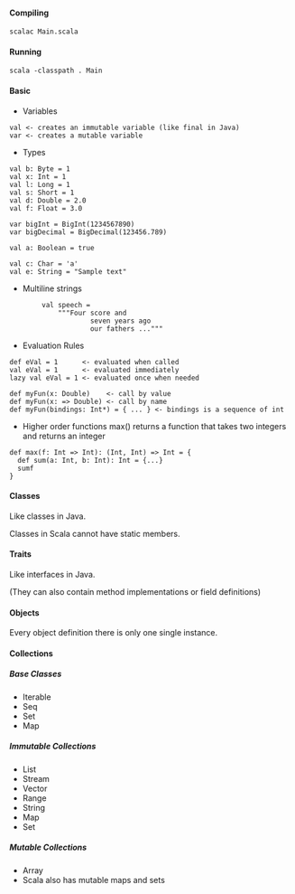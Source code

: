 

#### Compiling 
```
scalac Main.scala
```
#### Running 
```
scala -classpath . Main
```

#### Basic
* Variables
```
val <- creates an immutable variable (like final in Java)
var <- creates a mutable variable
```

* Types
```
val b: Byte = 1
val x: Int = 1
val l: Long = 1
val s: Short = 1
val d: Double = 2.0
val f: Float = 3.0

var bigInt = BigInt(1234567890)
var bigDecimal = BigDecimal(123456.789)

val a: Boolean = true

val c: Char = 'a'
val e: String = "Sample text"
```

* Multiline strings
```
        val speech =
            """Four score and
                    seven years ago
                    our fathers ..."""
```

* Evaluation Rules
```
def eVal = 1      <- evaluated when called
val eVal = 1      <- evaluated immediately
lazy val eVal = 1 <- evaluated once when needed

def myFun(x: Double)    <- call by value
def myFun(x: => Double) <- call by name
def myFun(bindings: Int*) = { ... } <- bindings is a sequence of int
```

* Higher order functions
max() returns a function that takes two integers and returns an integer  
```
def max(f: Int => Int): (Int, Int) => Int = {  
  def sum(a: Int, b: Int): Int = {...}  
  sumf  
} 
```

#### Classes
Like classes in Java.

Classes in Scala cannot have static members.

#### Traits
Like interfaces in Java.

(They can also contain method implementations or field definitions)

#### Objects
Every object definition there is only one single instance.

#### Collections
##### Base Classes
* Iterable
* Seq 
* Set
* Map 

##### Immutable Collections
* List 
* Stream 
* Vector 
* Range
* String
* Map
* Set

##### Mutable Collections
* Array
* Scala also has mutable maps and sets

